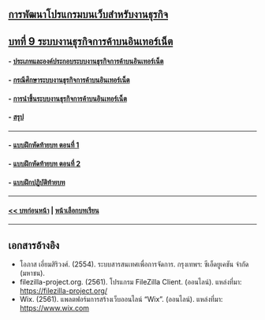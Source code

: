 ## [การพัฒนาโปรแกรมบนเว็บสำหรับงานธุรกิจ](../README.md)
## [บทที่ 9 ระบบงานธุรกิจการค้าบนอินเทอร์เน็ต](README.md)
#### - [ประเภทและองค์ประกอบระบบงานธุรกิจการค้าบนอินเทอร์เน็ต](0901.md)
#### - [กรณีศึกษาระบบงานธุรกิจการค้าบนอินเทอร์เน็ต](0902.md)
#### - [การนำขึ้นระบบงานธุรกิจการค้าบนอินเทอร์เน็ต](0903.md)
#### - [สรุป](0910.md)
---
#### - [แบบฝึกหัดท้ายบท ตอนที่ 1](0930.md)
#### - [แบบฝึกหัดท้ายบท ตอนที่ 2](0950.md)
#### - [แบบฝึกปฏิบัติท้ายบท](0970.md)
---
#### [<< บทก่อนหน้า](../Chapter08/README.md) | [หน้าเลือกบทเรียน](../README.md)
---
## เอกสารอ้างอิง
* โอภาส  เอี่ยมสิริวงศ์. (2554). ระบบสารสนเทศเพื่อการจัดการ. กรุงเทพฯ: 
 	ซีเอ็ดยูเคชัน จำกัด (มหาชน).
* filezilla-project.org. (2561). โปรแกรม FileZilla Client. (ออนไลน์). แหล่งที่มา: 
  	https://filezilla-project.org/
* Wix. (2561). แพลตฟอร์มการสร้างเว็บออนไลน์ “Wix”. (ออนไลน์). แหล่งที่มา:
  	https://www.wix.com
